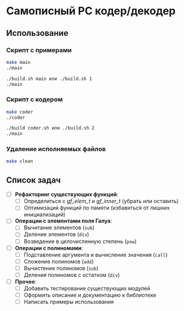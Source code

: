 
# Самописный РС кодер/декодер

## Использование

### Скрипт с примерами

```bash
make main
./main
```

```bash
./build.sh main или ./build.sh 1
./main
```

### Скрипт с кодером

```bash
make coder
./coder
```
```bash
./build coder.sh или ./build.sh 2
./main
```

### Удаление исполняемых файлов

```bash
make clean
```

## Список задач

- [ ] **Рефакторинг существующих функций**:
  - [ ] Определиться с *gf_elem_t* и *gf_inner_t* (убрать или оставить)
  - [ ] Оптимизация функций по памяти (избавиться от лишних инициализаций)

- [ ] **Операции с элементами поля Галуа**:
  - [ ] Вычитание элементов (`sub`)
  - [ ] Деление элементов (`div`)
  - [ ] Возведение в целочисленную степень (`pow`)

- [ ] **Операции с полиномами**:
  - [ ] Подставление аргумента и вычисление значения (`call`)
  - [ ] Сложение полиномов (`add`)
  - [ ] Вычистение полиномов (`sub`)
  - [ ] Деления полиномов с остатком (`div`)

- [ ] **Прочее**:
  - [ ] Добавить тестирование существующих модулей
  - [ ] Оформить описание и документацию к библиотеке
  - [ ] Написать примеры использования
